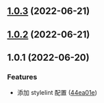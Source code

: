## [1.0.3](https://github.com/joe-peak/stylelint-config-dalton/compare/v1.0.2...v1.0.3) (2022-06-21)

## [1.0.2](https://github.com/joe-peak/stylelint-config-dalton/compare/v1.0.1...v1.0.2) (2022-06-21)

## 1.0.1 (2022-06-20)

### Features

- 添加 stylelint 配置 ([44ea01e](https://github.com/joe-peak/stylelint-config-dalton/commit/44ea01ecbc3d9ec546def9d09b0203ac9613b899))
